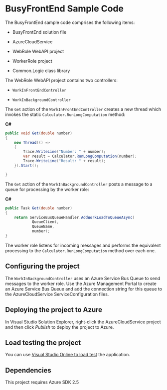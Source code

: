 # BusyFrontEnd Sample Code

The BusyFrontEnd sample code comprises the following items:

* BusyFrontEnd solution file

* AzureCloudService

* WebRole WebAPI project

* WorkerRole project

* Common.Logic class library

The WebRole WebAPI project contains two controllers:

* `WorkInFrontEndController`

* `WorkInBackgroundController`


The `Get` action of the `WorkInFrontEndController` creates a new thread which invokes
the static `Calculator.RunLongComputation` method:

**C#**

``` C#
public void Get(double number)
{
    new Thread(() =>
    {
        Trace.WriteLine("Number: " + number);
        var result = Calculator.RunLongComputation(number);
        Trace.WriteLine("Result: " + result);
    }).Start();

}
```

The `Get` action of the `WorkInBackgroundController` posts a message to a queue for
processing by the worker role:

**C#**

``` C#
public Task Get(double number)
{
    return ServiceBusQueueHandler.AddWorkLoadToQueueAsync(
            QueueClient,
            QueueName,
            number);
}
```
The worker role listens for incoming messages and performs the equivalent processing to
the `Calculator.RunLongComputation` method over each one.

## Configuring the project

The `WorkInBackgroundController` uses an Azure Service Bus Queue to send messages to
the worker role. Use the Azure Management Portal to create an Azure Service Bus Queue
and add the connection string for this queue to the AzureCloudService
ServiceConfiguration files.

## Deploying the project to Azure

In Visual Studio Solution Explorer, right-click the AzureCloudService project and then
click *Publish* to deploy the project to Azure.

## Load testing the project

You can use [Visual Studio Online to load test](http://www.visualstudio.com/en-us/get-started/load-test-your-app-vs.aspx) the
application.

## Dependencies

This project requires Azure SDK 2.5
